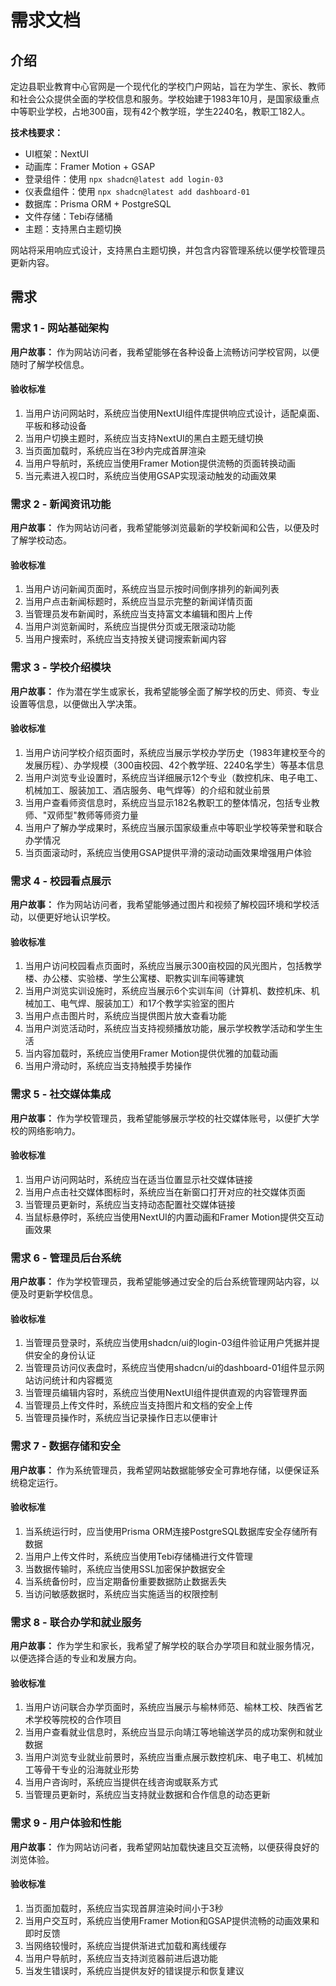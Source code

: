 # 需求文档

## 介绍

定边县职业教育中心官网是一个现代化的学校门户网站，旨在为学生、家长、教师和社会公众提供全面的学校信息和服务。学校始建于1983年10月，是国家级重点中等职业学校，占地300亩，现有42个教学班，学生2240名，教职工182人。

**技术栈要求：**
- UI框架：NextUI
- 动画库：Framer Motion + GSAP
- 登录组件：使用 `npx shadcn@latest add login-03`
- 仪表盘组件：使用 `npx shadcn@latest add dashboard-01`
- 数据库：Prisma ORM + PostgreSQL
- 文件存储：Tebi存储桶
- 主题：支持黑白主题切换

网站将采用响应式设计，支持黑白主题切换，并包含内容管理系统以便学校管理员更新内容。

## 需求

### 需求 1 - 网站基础架构

**用户故事：** 作为网站访问者，我希望能够在各种设备上流畅访问学校官网，以便随时了解学校信息。

#### 验收标准

1. 当用户访问网站时，系统应当使用NextUI组件库提供响应式设计，适配桌面、平板和移动设备
2. 当用户切换主题时，系统应当支持NextUI的黑白主题无缝切换
3. 当页面加载时，系统应当在3秒内完成首屏渲染
4. 当用户导航时，系统应当使用Framer Motion提供流畅的页面转换动画
5. 当元素进入视口时，系统应当使用GSAP实现滚动触发的动画效果

### 需求 2 - 新闻资讯功能

**用户故事：** 作为网站访问者，我希望能够浏览最新的学校新闻和公告，以便及时了解学校动态。

#### 验收标准

1. 当用户访问新闻页面时，系统应当显示按时间倒序排列的新闻列表
2. 当用户点击新闻标题时，系统应当显示完整的新闻详情页面
3. 当管理员发布新闻时，系统应当支持富文本编辑和图片上传
4. 当用户浏览新闻时，系统应当提供分页或无限滚动功能
5. 当用户搜索时，系统应当支持按关键词搜索新闻内容

### 需求 3 - 学校介绍模块

**用户故事：** 作为潜在学生或家长，我希望能够全面了解学校的历史、师资、专业设置等信息，以便做出入学决策。

#### 验收标准

1. 当用户访问学校介绍页面时，系统应当展示学校办学历史（1983年建校至今的发展历程）、办学规模（300亩校园、42个教学班、2240名学生）等基本信息
2. 当用户浏览专业设置时，系统应当详细展示12个专业（数控机床、电子电工、机械加工、服装加工、酒店服务、电气焊等）的介绍和就业前景
3. 当用户查看师资信息时，系统应当显示182名教职工的整体情况，包括专业教师、"双师型"教师等师资力量
4. 当用户了解办学成果时，系统应当展示国家级重点中等职业学校等荣誉和联合办学情况
5. 当页面滚动时，系统应当使用GSAP提供平滑的滚动动画效果增强用户体验

### 需求 4 - 校园看点展示

**用户故事：** 作为网站访问者，我希望能够通过图片和视频了解校园环境和学校活动，以便更好地认识学校。

#### 验收标准

1. 当用户访问校园看点页面时，系统应当展示300亩校园的风光图片，包括教学楼、办公楼、实验楼、学生公寓楼、职教实训车间等建筑
2. 当用户浏览实训设施时，系统应当展示6个实训车间（计算机、数控机床、机械加工、电气焊、服装加工）和17个教学实验室的图片
3. 当用户点击图片时，系统应当提供图片放大查看功能
4. 当用户浏览活动时，系统应当支持视频播放功能，展示学校教学活动和学生生活
5. 当内容加载时，系统应当使用Framer Motion提供优雅的加载动画
6. 当用户滑动时，系统应当支持触摸手势操作

### 需求 5 - 社交媒体集成

**用户故事：** 作为学校管理员，我希望能够展示学校的社交媒体账号，以便扩大学校的网络影响力。

#### 验收标准

1. 当用户访问网站时，系统应当在适当位置显示社交媒体链接
2. 当用户点击社交媒体图标时，系统应当在新窗口打开对应的社交媒体页面
3. 当管理员更新时，系统应当支持动态配置社交媒体链接
4. 当鼠标悬停时，系统应当使用NextUI的内置动画和Framer Motion提供交互动画效果

### 需求 6 - 管理员后台系统

**用户故事：** 作为学校管理员，我希望能够通过安全的后台系统管理网站内容，以便及时更新学校信息。

#### 验收标准

1. 当管理员登录时，系统应当使用shadcn/ui的login-03组件验证用户凭据并提供安全的身份认证
2. 当管理员访问仪表盘时，系统应当使用shadcn/ui的dashboard-01组件显示网站访问统计和内容概览
3. 当管理员编辑内容时，系统应当使用NextUI组件提供直观的内容管理界面
4. 当管理员上传文件时，系统应当支持图片和文档的安全上传
5. 当管理员操作时，系统应当记录操作日志以便审计

### 需求 7 - 数据存储和安全

**用户故事：** 作为系统管理员，我希望网站数据能够安全可靠地存储，以便保证系统稳定运行。

#### 验收标准

1. 当系统运行时，应当使用Prisma ORM连接PostgreSQL数据库安全存储所有数据
2. 当用户上传文件时，系统应当使用Tebi存储桶进行文件管理
3. 当数据传输时，系统应当使用SSL加密保护数据安全
4. 当系统备份时，应当定期备份重要数据防止数据丢失
5. 当访问敏感数据时，系统应当实施适当的权限控制

### 需求 8 - 联合办学和就业服务

**用户故事：** 作为学生和家长，我希望了解学校的联合办学项目和就业服务情况，以便选择合适的专业和发展方向。

#### 验收标准

1. 当用户访问联合办学页面时，系统应当展示与榆林师范、榆林工校、陕西省艺术学校等院校的合作项目
2. 当用户查看就业信息时，系统应当显示向靖江等地输送学员的成功案例和就业数据
3. 当用户浏览专业就业前景时，系统应当重点展示数控机床、电子电工、机械加工等骨干专业的沿海就业形势
4. 当用户咨询时，系统应当提供在线咨询或联系方式
5. 当管理员更新时，系统应当支持就业数据和合作信息的动态更新

### 需求 9 - 用户体验和性能

**用户故事：** 作为网站访问者，我希望网站加载快速且交互流畅，以便获得良好的浏览体验。

#### 验收标准

1. 当页面加载时，系统应当实现首屏渲染时间小于3秒
2. 当用户交互时，系统应当使用Framer Motion和GSAP提供流畅的动画效果和即时反馈
3. 当网络较慢时，系统应当提供渐进式加载和离线缓存
4. 当用户导航时，系统应当支持浏览器前进后退功能
5. 当发生错误时，系统应当提供友好的错误提示和恢复建议